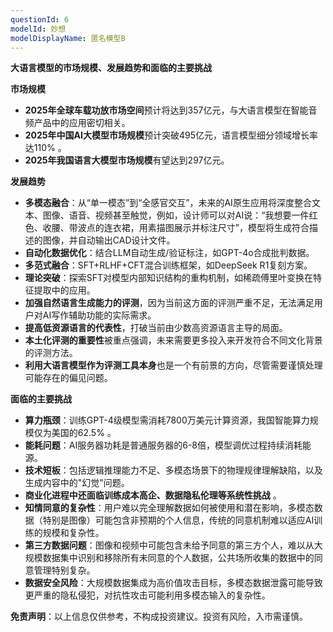 ```yaml
---
questionId: 6
modelId: 妙想
modelDisplayName: 匿名模型B
---
```

**大语言模型的市场规模、发展趋势和面临的主要挑战**

**市场规模**

- **2025年全球车载功放市场空间**预计将达到357亿元，与大语言模型在智能音频产品中的应用密切相关。
- **2025年中国AI大模型市场规模**预计突破495亿元，语言模型细分领域增长率达110% 。
- **2025年我国语言大模型市场规模**有望达到297亿元。

**发展趋势**

- **多模态融合**：从“单一模态”到“全感官交互”，未来的AI原生应用将深度整合文本、图像、语音、视频甚至触觉，例如，设计师可以对AI说：“我想要一件红色、收腰、带波点的连衣裙，用素描图展示并标注尺寸”，模型将生成符合描述的图像，并自动输出CAD设计文件。
- **自动化数据优化**：结合LLM自动生成/验证标注，如GPT-4o合成批判数据。
- **多范式融合**：SFT+RLHF+CFT混合训练框架，如DeepSeek R1复刻方案。
- **理论突破**：探索SFT对模型内部知识结构的重构机制，如稀疏傅里叶变换在特征提取中的应用。
- **加强自然语言生成能力的评测**，因为当前这方面的评测严重不足，无法满足用户对AI写作辅助功能的实际需求。
- **提高低资源语言的代表性**，打破当前由少数高资源语言主导的局面。
- **本土化评测的重要性**被重点强调，未来需要更多投入来开发符合不同文化背景的评测方法。
- **利用大语言模型作为评测工具本身**也是一个有前景的方向，尽管需要谨慎处理可能存在的偏见问题。

**面临的主要挑战**

- **算力瓶颈**：训练GPT-4级模型需消耗7800万美元计算资源，我国智能算力规模仅为美国的62.5% 。
- **能耗问题**：AI服务器功耗是普通服务器的6-8倍，模型调优过程持续消耗能源。
- **技术短板**：包括逻辑推理能力不足、多模态场景下的物理规律理解缺陷，以及生成内容中的"幻觉"问题。
- **商业化进程中还面临训练成本高企、数据隐私伦理等系统性挑战** 。
- **知情同意的复杂性**：用户难以完全理解数据如何被使用和潜在影响，多模态数据（特别是图像）可能包含非预期的个人信息，传统的同意机制难以适应AI训练的规模和复杂性。
- **第三方数据问题**：图像和视频中可能包含未给予同意的第三方个人，难以从大规模数据集中识别和移除所有未同意的个人数据，公共场所收集的数据中的同意管理特别复杂。
- **数据安全风险**：大规模数据集成为高价值攻击目标，多模态数据泄露可能导致更严重的隐私侵犯，对抗性攻击可能利用多模态输入的复杂性。

**免责声明**：以上信息仅供参考，不构成投资建议。投资有风险，入市需谨慎。